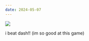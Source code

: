 ```yaml
---
date: 2024-05-07
---
```


![](https://i.imgur.com/OU4iwnN.png)

i beat dash!! (im so good at this game)
